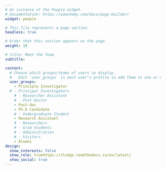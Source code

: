 ```yaml
---
# An instance of the People widget.
# Documentation: https://wowchemy.com/docs/page-builder/
widget: people

# This file represents a page section.
headless: true

# Order that this section appears on the page.
weight: 10

# title: Meet the Team
subtitle:

content:
  # Choose which groups/teams of users to display.
  #   Edit `user_groups` in each user's profile to add them to one or more of these groups.
  user_groups:
    - Principle Investigator
  # - Principal Investigators
    # - Researcher Assistant
    # - Post Doctor
    - Post-doc
    - Ph.D Candidate
    # - Undergraduate Student
    - Research Assistant
    # - Researchers
    # - Grad Students
    # - Administration
    # - Visitors
    - Alumni
design:
  show_interests: false
  show_role: truehttps://sludge.readthedocs.io/en/latest/
  show_social: true
---
```

